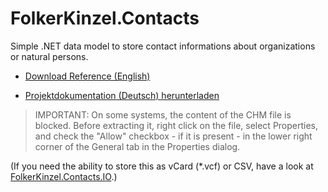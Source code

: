 # FolkerKinzel.Contacts
Simple .NET data model to store contact informations about organizations or natural persons.


* [Download Reference (English)](https://github.com/FolkerKinzel/Contacts/blob/master/FolkerKinzel.Contacts.Reference.en/Help/FolkerKinzel.Contacts.en.chm)

* [Projektdokumentation (Deutsch) herunterladen](https://github.com/FolkerKinzel/Contacts/blob/master/FolkerKinzel.Contacts.Doku.de/Help/FolkerKinzel.Contacts.de.chm)

> IMPORTANT: On some systems, the content of the CHM file is blocked. Before extracting it,
>  right click on the file, select Properties, and check the "Allow" checkbox - if it 
> is present - in the lower right corner of the General tab in the Properties dialog.

(If you need the ability to store this as vCard (*.vcf) or CSV, have a look at 
[FolkerKinzel.Contacts.IO](https://www.nuget.org/packages/FolkerKinzel.Contacts.IO/).)

